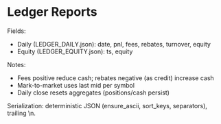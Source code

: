 Ledger Reports
==============

Fields:
- Daily (LEDGER_DAILY.json): date, pnl, fees, rebates, turnover, equity
- Equity (LEDGER_EQUITY.json): ts, equity

Notes:
- Fees positive reduce cash; rebates negative (as credit) increase cash
- Mark-to-market uses last mid per symbol
- Daily close resets aggregates (positions/cash persist)

Serialization: deterministic JSON (ensure_ascii, sort_keys, separators), trailing \n.


